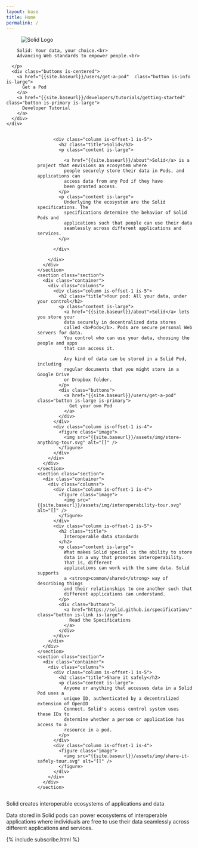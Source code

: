 ```yaml
---
layout: base
title: Home
permalink: /
---
```


<section id="home-hero" class="hero is-dark is-medium">
  <div class="hero-body">
    <div class="container">
      <figure class="image">
        <img
          src="{{site.baseurl}}/assets/img/solid-emblem.svg"
          alt="Solid Logo"
        />
      </figure>
      <p class="subtitle has-text-centered is-size-4 is-size-3-tablet is-size-2-desktop">

        Solid: Your data, your choice.<br>
        Advancing Web standards to empower people.<br>
        
      </p>
      <div class="buttons is-centered">
        <a href="{{site.baseurl}}/users/get-a-pod"  class="button is-info  is-large"> 
          Get a Pod
        </a>
        <a href="{{site.baseurl}}/developers/tutorials/getting-started" class="button is-primary is-large">
          Developer Tutorial
        </a>
      </div>
    </div>
  </div>
</section>

<div id="landing-content">

  <div id="tour">
    <section class="section">
      <div class="container">
        <div class="columns">
          <div class="column is-offset-1 is-4">
            <figure class="image">
              <img src="{{site.baseurl}}/assets/img/solid-pod-tour.svg" alt="[]" />
            </figure>
          </div>

          <div class="column is-offset-1 is-5">
            <h2 class="title">Solid</h2>
            <p class="content is-large">

              <a href="{{site.baseurl}}/about">Solid</a> is a project that envisions an ecosystem where 
              people securely store their data in Pods, and applications can 
              access data from any Pod if they have 
              been granted access.
            </p>
            <p class="content is-large">
              Underlying the ecosystem are the Solid specifications. The
              specifications determine the behavior of Solid Pods and
              applications such that people can use their data
              seamlessly across different applications and services.
            </p>

          </div>

        </div>
      </div>
    </section>
    <section class="section">
      <div class="container">
        <div class="columns">
          <div class="column is-offset-1 is-5">
            <h2 class="title">Your pod: All your data, under your control</h2>
            <p class="content is-large">
              <a href="{{site.baseurl}}/about">Solid</a> lets you store your 
              data securely in decentralized data stores 
              called <b>Pods</b>. Pods are secure personal Web servers for data.
              You control who can use your data, choosing the people and apps 
              that can access it.

              Any kind of data can be stored in a Solid Pod, including
              regular documents that you might store in a Google Drive
              or Dropbox folder.
            </p>
            <div class="buttons">
              <a href="{{site.baseurl}}/users/get-a-pod" class="button is-large is-primary">
                Get your own Pod
              </a>              
            </div>
          </div>
          <div class="column is-offset-1 is-4">
            <figure class="image">
              <img src="{{site.baseurl}}/assets/img/store-anything-tour.svg" alt="[]" />
            </figure>
          </div>
        </div>
      </div>
    </section>
    <section class="section">
      <div class="container">
        <div class="columns">
          <div class="column is-offset-1 is-4">
            <figure class="image">
              <img src="{{site.baseurl}}/assets/img/interoperability-tour.svg" alt="[]" />
            </figure>
          </div>
          <div class="column is-offset-1 is-5">
            <h2 class="title">
              Interoperable data standards
            </h2>
            <p class="content is-large">
              What makes Solid special is the ability to store 
              data in a way that promotes interoperability.
              That is, different
              applications can work with the same data. Solid supports
              a <strong>common/shared</strong> way of describing things
              and their relationships to one another such that
              different applications can understand.
            </p>
            <div class="buttons">
              <a href="https://solid.github.io/specification/" class="button is-link is-large">
                Read the Specifications
              </a>             
            </div>
          </div>
        </div>
      </div>
    </section>
    <section class="section">
      <div class="container">
        <div class="columns">
          <div class="column is-offset-1 is-5">
            <h2 class="title">Share it safely</h2>
            <p class="content is-large">
              Anyone or anything that accesses data in a Solid Pod uses a 
              unique ID, authenticated by a decentralized extension of OpenID 
              Connect. Solid's access control system uses these IDs to 
              determine whether a person or application has access to a 
              resource in a pod.
            </p>
          </div>
          <div class="column is-offset-1 is-4">
            <figure class="image">
              <img src="{{site.baseurl}}/assets/img/share-it-safely-tour.svg" alt="[]" />
            </figure>
          </div>
        </div>
      </div>
    </section>
  </div>
  
  <section id="ecosystem" class="hero is-dark is-medium">
    <div class="hero-body">
      <div class="container has-text-centered">
        <p class="title is-3">Solid creates interoperable ecosystems of
        applications and data</p>
        <p class="subtitle is-4">
        Data stored in Solid pods can power ecosystems of
        interoperable applications where individuals are free to use their data 
        seamlessly across different applications and services.</p>
      </div>
    </div>
  </section>
  
  <div class="columns">
    <div class="column is-half-desktop is-offset-one-quarter-desktop">
      {% include subscribe.html %}
    </div>
  </div>

</div>

